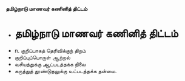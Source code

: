 **தமிழ்நாடு மாணவர் கணினித் திட்டம்**
- # தமிழ்நாடு மாணவர் கணினித் திட்டம்
- n. குறிப்பாகத் தெரிவிக்குந் திறம்
- குறிப்புப்பொருள் ஆற்றல்
-  வசியத்துக்கு ஆட்படத்தக்க நிலை
- கருத்துத் தூண்டுதலுக்கு உட்படத்தக்க தன்மை.

